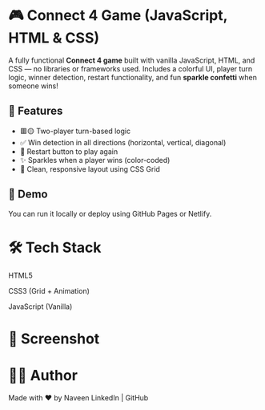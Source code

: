 # 🎮 Connect 4 Game (JavaScript, HTML & CSS)

A fully functional **Connect 4 game** built with vanilla JavaScript, HTML, and CSS — no libraries or frameworks used. Includes a colorful UI, player turn logic, winner detection, restart functionality, and fun **sparkle confetti** when someone wins!

## 🧩 Features

- 🟥🟡 Two-player turn-based logic
- ✅ Win detection in all directions (horizontal, vertical, diagonal)
- 🔁 Restart button to play again
- ✨ Sparkles when a player wins (color-coded)
- 🎨 Clean, responsive layout using CSS Grid

## 🚀 Demo

You can run it locally or deploy using GitHub Pages or Netlify.

# 🛠 Tech Stack

HTML5

CSS3 (Grid + Animation)

JavaScript (Vanilla)

# 📸 Screenshot



# 🙋‍♂️ Author
Made with ❤️ by Naveen
LinkedIn | GitHub
